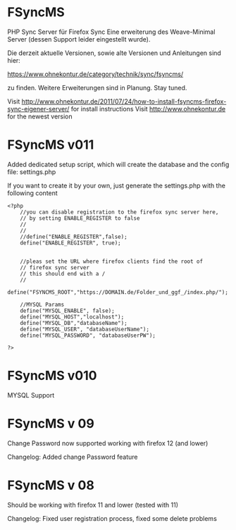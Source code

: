 FSyncMS
=======

PHP Sync Server für Firefox Sync
Eine erweiterung des Weave-Minimal Server (dessen Support leider eingestellt wurde).

Die derzeit aktuelle Versionen,
sowie alte Versionen und Anleitungen sind hier:

https://www.ohnekontur.de/category/technik/sync/fsyncms/

zu finden.
Weitere Erweiterungen sind in Planung.
Stay tuned.


Visit http://www.ohnekontur.de/2011/07/24/how-to-install-fsyncms-firefox-sync-eigener-server/ for install instructions
Visit http://www.ohnekontur.de for the newest version

FSyncMS v011
======
Added dedicated setup script, which will create the database and the config file: settings.php

If you want to create it by your own, just generate the settings.php with the following content

    <?php
        //you can disable registration to the firefox sync server here,
        // by setting ENABLE_REGISTER to false
        //
        //
        //define("ENABLE_REGISTER",false);
        define("ENABLE_REGISTER", true);


        //pleas set the URL where firefox clients find the root of 
        // firefox sync server
        // this should end with a /
        //
        define("FSYNCMS_ROOT","https://DOMAIN.de/Folder_und_ggf_/index.php/");

        //MYSQL Params
        define("MYSQL_ENABLE", false);
        define("MYSQL_HOST","localhost");
        define("MYSQL_DB","databaseName");
        define("MYSQL_USER", "databaseUserName");
        define("MYSQL_PASSWORD", "databaseUserPW");

    ?>


FSyncMS v010
======
MYSQL Support

FSyncMS v 09
======
Change Password now supported 
working with firefox 12 (and lower)

Changelog:
Added change Password feature

FSyncMS v 08
======
Should be working with firefox 11 and lower (tested with 11)

Changelog:
Fixed user registration process,
fixed some delete problems
